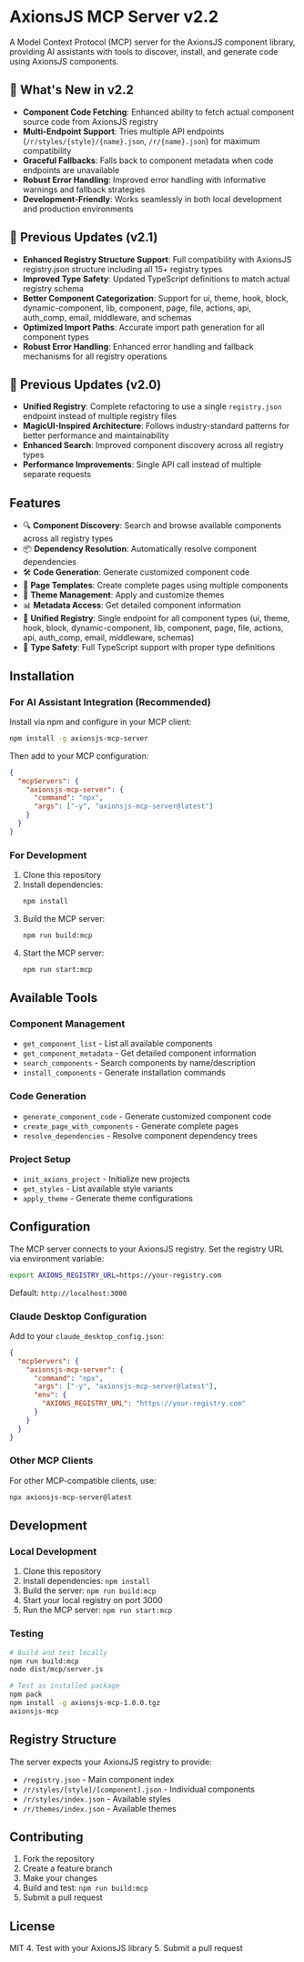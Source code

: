 # AxionsJS MCP Server v2.2

A Model Context Protocol (MCP) server for the AxionsJS component library, providing AI assistants with tools to discover, install, and generate code using AxionsJS components.

## 🚀 What's New in v2.2

- **Component Code Fetching**: Enhanced ability to fetch actual component source code from AxionsJS registry
- **Multi-Endpoint Support**: Tries multiple API endpoints (`/r/styles/{style}/{name}.json`, `/r/{name}.json`) for maximum compatibility
- **Graceful Fallbacks**: Falls back to component metadata when code endpoints are unavailable
- **Robust Error Handling**: Improved error handling with informative warnings and fallback strategies
- **Development-Friendly**: Works seamlessly in both local development and production environments

## 🔄 Previous Updates (v2.1)

- **Enhanced Registry Structure Support**: Full compatibility with AxionsJS registry.json structure including all 15+ registry types
- **Improved Type Safety**: Updated TypeScript definitions to match actual registry schema
- **Better Component Categorization**: Support for ui, theme, hook, block, dynamic-component, lib, component, page, file, actions, api, auth_comp, email, middleware, and schemas
- **Optimized Import Paths**: Accurate import path generation for all component types
- **Robust Error Handling**: Enhanced error handling and fallback mechanisms for all registry operations

## 🔄 Previous Updates (v2.0)

- **Unified Registry**: Complete refactoring to use a single `registry.json` endpoint instead of multiple registry files
- **MagicUI-Inspired Architecture**: Follows industry-standard patterns for better performance and maintainability
- **Enhanced Search**: Improved component discovery across all registry types
- **Performance Improvements**: Single API call instead of multiple separate requests

## Features

- 🔍 **Component Discovery**: Search and browse available components across all registry types
- 📦 **Dependency Resolution**: Automatically resolve component dependencies
- 🛠️ **Code Generation**: Generate customized component code
- 📄 **Page Templates**: Create complete pages using multiple components
- 🎨 **Theme Management**: Apply and customize themes
- 📊 **Metadata Access**: Get detailed component information
- 🔄 **Unified Registry**: Single endpoint for all component types (ui, theme, hook, block, dynamic-component, lib, component, page, file, actions, api, auth_comp, email, middleware, schemas)
- 🎯 **Type Safety**: Full TypeScript support with proper type definitions

## Installation

### For AI Assistant Integration (Recommended)

Install via npm and configure in your MCP client:

```bash
npm install -g axionsjs-mcp-server
```

Then add to your MCP configuration:

```json
{
  "mcpServers": {
    "axionsjs-mcp-server": {
      "command": "npx",
      "args": ["-y", "axionsjs-mcp-server@latest"]
    }
  }
}
```

### For Development

1. Clone this repository
2. Install dependencies:
   ```bash
   npm install
   ```
3. Build the MCP server:
   ```bash
   npm run build:mcp
   ```
4. Start the MCP server:
   ```bash
   npm run start:mcp
   ```

## Available Tools

### Component Management

- `get_component_list` - List all available components
- `get_component_metadata` - Get detailed component information
- `search_components` - Search components by name/description
- `install_components` - Generate installation commands

### Code Generation

- `generate_component_code` - Generate customized component code
- `create_page_with_components` - Generate complete pages
- `resolve_dependencies` - Resolve component dependency trees

### Project Setup

- `init_axions_project` - Initialize new projects
- `get_styles` - List available style variants
- `apply_theme` - Generate theme configurations

## Configuration

The MCP server connects to your AxionsJS registry. Set the registry URL via environment variable:

```bash
export AXIONS_REGISTRY_URL=https://your-registry.com
```

Default: `http://localhost:3000`

### Claude Desktop Configuration

Add to your `claude_desktop_config.json`:

```json
{
  "mcpServers": {
    "axionsjs-mcp-server": {
      "command": "npx",
      "args": ["-y", "axionsjs-mcp-server@latest"],
      "env": {
        "AXIONS_REGISTRY_URL": "https://your-registry.com"
      }
    }
  }
}
```

### Other MCP Clients

For other MCP-compatible clients, use:

```bash
npx axionsjs-mcp-server@latest
```

## Development

### Local Development

1. Clone this repository
2. Install dependencies: `npm install`
3. Build the server: `npm run build:mcp`
4. Start your local registry on port 3000
5. Run the MCP server: `npm run start:mcp`

### Testing

```bash
# Build and test locally
npm run build:mcp
node dist/mcp/server.js

# Test as installed package
npm pack
npm install -g axionsjs-mcp-1.0.0.tgz
axionsjs-mcp
```

## Registry Structure

The server expects your AxionsJS registry to provide:

- `/registry.json` - Main component index
- `/r/styles/[style]/[component].json` - Individual components
- `/r/styles/index.json` - Available styles
- `/r/themes/index.json` - Available themes

## Contributing

1. Fork the repository
2. Create a feature branch
3. Make your changes
4. Build and test: `npm run build:mcp`
5. Submit a pull request

## License

MIT 4. Test with your AxionsJS library 5. Submit a pull request
